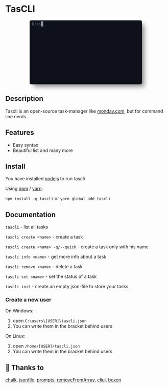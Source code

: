 # TasCLI

<div style="width: 100%; text-align:center;">
    <img src="images/list.gif" style="border-radius: 5px; height: 200px; width:auto; box-shadow: 10px 10px 15px -3px rgba(138,138,138,1);">
</div>

## Description
Tascli is an open-source task-manager like [monday.com](https://www.monday.com), but for command line nerds.

## Features

- Easy syntax
- Beautiful list
and many more

## Install

You have installed [nodejs](https://www.nodejs.org) to run tascli

Using [npm](https://www.npmjs.org) / [yarn](https://yarnpkg.com/):

`npm install -g tascli` or `yarn global add tascli`

## Documentation

`tascli` - list all tasks

`tascli create <name>` - create a task
    
  `tascli create <name> -q/--quick` - create a task only with his name

`tascli info <name>` - get more info about a task

`tascli remove <name>` - delete a task

`tascli set <name>` - set the status of a task

`tascli init` - create an empty json-file to store your tasks

### Create a new user

On Windows:

1. open `C:\users\[USER]\tascli.json`
2. You can write them in the bracket behind users

On Linux:

1. open `/home/[USER]/tascli.json`
2. You can write them in the bracket behind users

## 👏 Thanks to
[chalk](https://www.npmjs.com/package/chalk), [jsonfile](https://www.npmjs.com/package/jsonfile), [prompts](https://www.npmjs.com/package/prompts), [removeFromArray](https://www.npmjs.com/package/@amphibian/remove-from-array), [cliui](https://www.npmjs.com/package/cliui), [boxen](https://www.npmjs.com/package/boxen)
